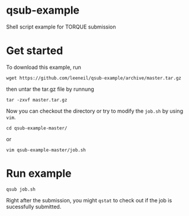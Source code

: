 qsub-example
============

Shell script example for TORQUE submission

# Get started

To download this example, run

```
wget https://github.com/leeneil/qsub-example/archive/master.tar.gz
```

then untar the tar.gz file by runnung

```
tar -zxvf master.tar.gz
```

Now you can checkout the directory or try to modify the `job.sh` by using `vim`.

```
cd qsub-example-master/
```

or 

```
vim qsub-example-master/job.sh
```

# Run example

```
qsub job.sh
```

Right after the submission, you might `qstat` to check out if the job is sucessfully submitted.
